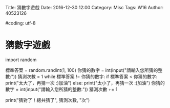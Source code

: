 Title: 猜數字遊戲
Date: 2016-12-30 12:00
Category: Misc
Tags: W16
Author: 40523126

<!-- PELICAN_END_SUMMARY -->

<!-- 導入 Brython 標準程式庫 -->
<script type="text/javascript"
   src="https://cdn.rawgit.com/brython-dev/brython/master/www/src/brython_dist.js">
   </script>
   
<!-- 啟動 Brython -->
<script>
window.onload=function(){
brython(1);
}
</script>

<!-- 以下可以執行  Brython 程式 -->
#coding: utf-8
# 猜數字遊戲
import random
   
標準答案 = random.randint(1, 100)
你猜的數字 = int(input("請輸入您所猜的整數:"))
猜測次數 = 1
while 標準答案 != 你猜的數字:
    if 標準答案 < 你猜的數字:
        print("太大了，再猜一次 :)加油")
    else:
        print("太小了，再猜一次 :)加油")
    你猜的數字 = int(input("請輸入您所猜的整數:"))
    猜測次數 += 1
   
print("猜對了！總共猜了", 猜測次數, "次")